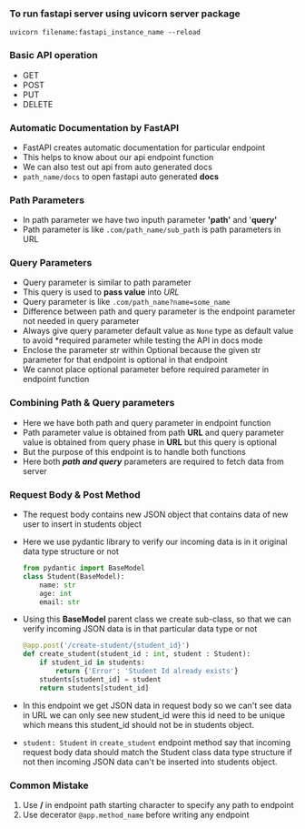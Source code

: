 ### To run fastapi server using uvicorn server package

`uvicorn filename:fastapi_instance_name --reload`

### Basic API operation

- GET
- POST
- PUT
- DELETE

### Automatic Documentation by FastAPI

- FastAPI creates automatic documentation for particular endpoint
- This helps to know about our api endpoint function
- We can also test out api from auto generated docs
- `path_name/docs` to open fastapi auto generated **docs**

### Path Parameters

- In path parameter we have two inputh parameter **'path'** and '**query'**
- Path parameter is like `.com/path_name/sub_path` is path parameters in URL

### Query Parameters

- Query parameter is similar to path parameter
- This query is used to **pass value** into *URL*
- Query parameter is like `.com/path_name?name=some_name`
- Difference between path and query parameter is the endpoint parameter not needed in query parameter
- Always give query parameter default value as  `None`  type as default value to avoid *required parameter while testing the API in docs mode
- Enclose the parameter str within Optional because the given str parameter for that endpoint is optional in that endpoint
- We cannot place optional parameter before required parameter in endpoint function

### Combining Path & Query parameters

- Here we have both path and query parameter in endpoint function
- Path parameter value is obtained from path **URL** and query parameter value is obtained from query phase in **URL** but this query is optional
- But the purpose of this endpoint is to handle both functions
- Here both ***path and query*** parameters are required to fetch data from server

### Request Body & Post Method

- The request body contains new JSON object that contains data of new user to insert in students object
- Here we use pydantic library to verify our incoming data is in it original data type structure or not

  ```python
  from pydantic import BaseModel
  class Student(BaseModel):
      name: str
      age: int
      email: str
  ```
- Using this **BaseModel** parent class we create sub-class, so that we can verify incoming JSON data is in that particular data type or not

  ```python
  @app.post('/create-student/{student_id}')
  def create_student(student_id : int, student : Student):
      if student_id in students:
          return {'Error': 'Student Id already exists'}
      students[student_id] = student
      return students[student_id]
  ```
- In this endpoint we get JSON data in request body so we can't see data in URL we can only see new student_id were this id need to be unique which means this student_id should not be in students object.
- `student: Student` in `create_student` endpoint method say that incoming request body data should match the Student class data type structure if not then incoming JSON data can't be inserted into students object.

### Common Mistake

1. Use  **/**  in endpoint path starting character to specify any path to endpoint
2. Use decerator `@app.method_name` before writing any endpoint

